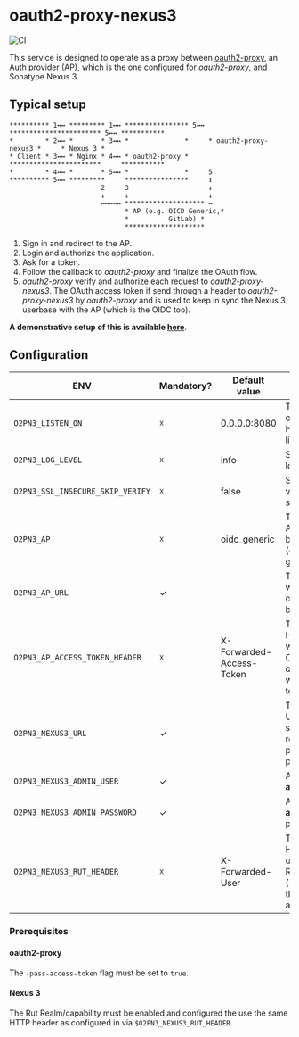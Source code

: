 # oauth2-proxy-nexus3

![CI](https://github.com/le-garff-yoann/oauth2-proxy-nexus3/workflows/CI/badge.svg)

This service is designed to operate as a proxy between [oauth2-proxy](https://github.com/oauth2-proxy/oauth2-proxy),
an Auth provider (AP), which is the one configured for *oauth2-proxy*, and Sonatype Nexus 3.

## Typical setup

```
********** 1↔↔ ********* 1↔↔ **************** 5↔↔ *********************** 5↔↔ ***********
*        * 2↔↔ *       * 3↔↔ *              *     * oauth2-proxy-nexus3 *     * Nexus 3 *
* Client * 3↔↔ * Nginx * 4↔↔ * oauth2-proxy *     ***********************     ***********
*        * 4↔↔ *       * 5↔↔ *              *     5
********** 5↔↔ *********     ****************     ↕
                       2     3                    ↕
                       ↕     ↕                    ↕
                       ↔↔↔↔↔ ******************** ↔
                             * AP (e.g. OICD Generic,*
                             *          GitLab) *
                             ********************
```

1. Sign in and redirect to the AP.
2. Login and authorize the application.
3. Ask for a token.
4. Follow the callback to *oauth2-proxy* and finalize the OAuth flow.
5. *oauth2-proxy* verify and authorize each request to *oauth2-proxy-nexus3*. The OAuth access token if send through a header to *oauth2-proxy-nexus3* by *oauth2-proxy* and is used to keep in sync the Nexus 3 userbase with the AP (which is the OIDC too).

**A demonstrative setup of this is available [here](docker/)**.

## Configuration

| ENV | Mandatory? | Default value | Description |
|-|-|-|-|
| `O2PN3_LISTEN_ON` | ☓ | 0.0.0.0:8080 | The [IP]:PORT on which the HTTP server will listen. |
| `O2PN3_LOG_LEVEL` | ☓ | info | Set Application log level. |
| `O2PN3_SSL_INSECURE_SKIP_VERIFY` | ☓ | false | Skip SSL verifications if set to `true`. |
| `O2PN3_AP` | ☓ | oidc_generic | The name of the Auth Provider to be used. (oicd_generic, gitlab) |
| `O2PN3_AP_URL` | ✓ | | The AP URL on which OAuth operations will be performed. |
| `O2PN3_AP_ACCESS_TOKEN_HEADER` | ☓ | X-Forwarded-Access-Token | The name of the HTTP header on which the AP OAuth *access_token* will be provided to this service. |
| `O2PN3_NEXUS3_URL` | ✓ | | The Nexus 3 URL on which sync and reverse-proxying will be performed. |
| `O2PN3_NEXUS3_ADMIN_USER` | ✓ | | A Nexus 3 **admin** user. |
| `O2PN3_NEXUS3_ADMIN_PASSWORD` | ✓ | | A Nexus 3 **admin** password. |
| `O2PN3_NEXUS3_RUT_HEADER` | ☓ | X-Forwarded-User | The name of the HTTP header used by the Rut Realm/capability (Nexus 3) for the authentication. |

### Prerequisites

#### oauth2-proxy

The `-pass-access-token` flag must be set to `true`.

#### Nexus 3

The Rut Realm/capability must be enabled and configured the use the same HTTP header as configured in via `$O2PN3_NEXUS3_RUT_HEADER`.
